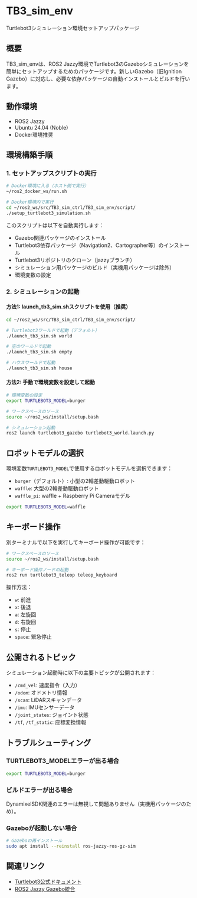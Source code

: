 # TB3_sim_env

Turtlebot3シミュレーション環境セットアップパッケージ

## 概要

TB3_sim_envは、ROS2 Jazzy環境でTurtlebot3のGazeboシミュレーションを簡単にセットアップするためのパッケージです。新しいGazebo（旧Ignition Gazebo）に対応し、必要な依存パッケージの自動インストールとビルドを行います。

## 動作環境

- ROS2 Jazzy
- Ubuntu 24.04 (Noble)
- Docker環境推奨

## 環境構築手順

### 1. セットアップスクリプトの実行

```bash
# Docker環境に入る（ホスト側で実行）
~/ros2_docker_ws/run.sh

# Docker環境内で実行
cd ~/ros2_ws/src/TB3_sim_ctrl/TB3_sim_env/script/
./setup_turtlebot3_simulation.sh
```

このスクリプトは以下を自動実行します：
- Gazebo関連パッケージのインストール
- Turtlebot3依存パッケージ（Navigation2、Cartographer等）のインストール
- Turtlebot3リポジトリのクローン（jazzyブランチ）
- シミュレーション用パッケージのビルド（実機用パッケージは除外）
- 環境変数の設定

### 2. シミュレーションの起動

#### 方法1: launch_tb3_sim.shスクリプトを使用（推奨）

```bash
cd ~/ros2_ws/src/TB3_sim_ctrl/TB3_sim_env/script/

# Turtlebot3ワールドで起動（デフォルト）
./launch_tb3_sim.sh world

# 空のワールドで起動
./launch_tb3_sim.sh empty

# ハウスワールドで起動
./launch_tb3_sim.sh house
```

#### 方法2: 手動で環境変数を設定して起動

```bash
# 環境変数の設定
export TURTLEBOT3_MODEL=burger

# ワークスペースのソース
source ~/ros2_ws/install/setup.bash

# シミュレーション起動
ros2 launch turtlebot3_gazebo turtlebot3_world.launch.py
```

## ロボットモデルの選択

環境変数`TURTLEBOT3_MODEL`で使用するロボットモデルを選択できます：

- `burger`（デフォルト）: 小型の2輪差動駆動ロボット
- `waffle`: 大型の2輪差動駆動ロボット
- `waffle_pi`: waffle + Raspberry Pi Cameraモデル

```bash
export TURTLEBOT3_MODEL=waffle
```

## キーボード操作

別ターミナルで以下を実行してキーボード操作が可能です：

```bash
# ワークスペースのソース
source ~/ros2_ws/install/setup.bash

# キーボード操作ノードの起動
ros2 run turtlebot3_teleop teleop_keyboard
```

操作方法：
- `w`: 前進
- `x`: 後退
- `a`: 左旋回
- `d`: 右旋回
- `s`: 停止
- `space`: 緊急停止

## 公開されるトピック

シミュレーション起動時に以下の主要トピックが公開されます：

- `/cmd_vel`: 速度指令（入力）
- `/odom`: オドメトリ情報
- `/scan`: LiDARスキャンデータ
- `/imu`: IMUセンサーデータ
- `/joint_states`: ジョイント状態
- `/tf`, `/tf_static`: 座標変換情報

## トラブルシューティング

### TURTLEBOT3_MODELエラーが出る場合

```bash
export TURTLEBOT3_MODEL=burger
```

### ビルドエラーが出る場合

DynamixelSDK関連のエラーは無視して問題ありません（実機用パッケージのため）。

### Gazeboが起動しない場合

```bash
# Gazeboの再インストール
sudo apt install --reinstall ros-jazzy-ros-gz-sim
```

## 関連リンク

- [Turtlebot3公式ドキュメント](https://emanual.robotis.com/docs/en/platform/turtlebot3/simulation/)
- [ROS2 Jazzy Gazebo統合](https://gazebosim.org/docs/latest/ros_integration)